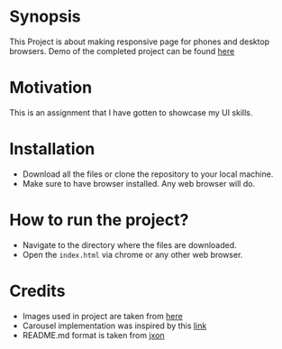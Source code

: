 # Synopsis
This Project is about making responsive page for phones and desktop browsers.
Demo of the completed project can be found [here](https://youtu.be/wcfSsudnRb4)

# Motivation
This is an assignment that I have gotten to showcase my UI skills.

# Installation
* Download all the files or clone the repository to your local machine.
* Make sure to have browser installed. Any web browser will do.

# How to run the project?
* Navigate to the directory where the files are downloaded.
* Open the ```index.html``` via chrome or any other web browser.

# Credits
* Images used in project are taken from [here](https://placekitten.com)
* Carousel implementation was inspired by this [link](https://www.tutorialspoint.com/bootstrap/bootstrap_carousel_plugin.htm)
* README.md format is taken from [jxon](https://gist.github.com/jxson/1784669)